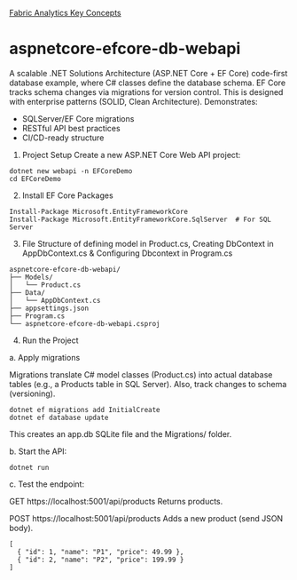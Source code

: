 
[Fabric Analytics Key Concepts](/MS%20Fabric%20Analytics%20Concepts%20Notes.pdf) 

# aspnetcore-efcore-db-webapi

A scalable .NET Solutions Architecture (ASP.NET Core + EF Core) code-first database example, where C# classes define the database schema. EF Core tracks schema changes via migrations for version control. This is designed with enterprise patterns (SOLID, Clean Architecture). Demonstrates:  
- SQLServer/EF Core migrations  
- RESTful API best practices  
- CI/CD-ready structure

1. Project Setup
Create a new ASP.NET Core Web API project:
```
dotnet new webapi -n EFCoreDemo
cd EFCoreDemo
```
2. Install EF Core Packages
```
Install-Package Microsoft.EntityFrameworkCore
Install-Package Microsoft.EntityFrameworkCore.SqlServer  # For SQL Server
```
3. File Structure of defining model in Product.cs, Creating DbContext in AppDbContext.cs & Configuring Dbcontext in Program.cs
```
aspnetcore-efcore-db-webapi/
├── Models/
│   └── Product.cs
├── Data/
│   └── AppDbContext.cs
├── appsettings.json
├── Program.cs
└── aspnetcore-efcore-db-webapi.csproj
```
4. Run the Project

a. Apply migrations

Migrations translate C# model classes (Product.cs) into actual database tables (e.g., a Products table in SQL Server). Also, track changes to schema (versioning). 
```
dotnet ef migrations add InitialCreate
dotnet ef database update
```
This creates an app.db SQLite file and the Migrations/ folder.

b. Start the API:
```
dotnet run
```
c. Test the endpoint:

GET https://localhost:5001/api/products
Returns products.

POST https://localhost:5001/api/products
Adds a new product (send JSON body).

```
[
  { "id": 1, "name": "P1", "price": 49.99 },
  { "id": 2, "name": "P2", "price": 199.99 }
]
```

